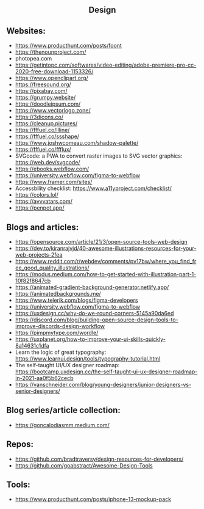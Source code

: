 <h2 align="center">Design</h2>

## Websites:

- https://www.producthunt.com/posts/foont
- https://thenounproject.com/
- photopea.com
- https://getintopc.com/softwares/video-editing/adobe-premiere-pro-cc-2020-free-download-1153326/
- https://www.openclipart.org/
- https://freesound.org/
- https://pixabay.com/
- https://grumpy.website/
- https://doodleipsum.com/
- https://www.vectorlogo.zone/
- https://3dicons.co/
- https://cleanup.pictures/
- https://fffuel.co/llline/
- https://fffuel.co/ssshape/
- https://www.joshwcomeau.com/shadow-palette/
- https://fffuel.co/ffflux/
- SVGcode: a PWA to convert raster images to SVG vector graphics: https://web.dev/svgcode/
- https://ebooks.webflow.com/
- https://university.webflow.com/figma-to-webflow
- https://www.framer.com/sites/
- Accessbility checklist: https://www.a11yproject.com/checklist/
- https://colors.lol/
- https://avvvatars.com/
- https://penpot.app/

## Blogs and articles:

- https://opensource.com/article/21/3/open-source-tools-web-design
- https://dev.to/kiranrajvjd/40-awesome-illustrations-resources-for-your-web-projects-2fea
- https://www.reddit.com/r/webdev/comments/pv17bw/where_you_find_free_good_quality_illustrations/
- https://modus.medium.com/how-to-get-started-with-illustration-part-1-10f82f8647cb
- https://animated-gradient-background-generator.netlify.app/
- https://animatedbackgrounds.me/
- https://www.telerik.com/blogs/figma-developers
- https://university.webflow.com/figma-to-webflow
- https://uxdesign.cc/why-do-we-round-corners-5145a90da6ed
- https://discord.com/blog/building-open-source-design-tools-to-improve-discords-design-workflow
- https://pimpmytype.com/wordle/
- https://uxplanet.org/how-to-improve-your-ui-skills-quickly-8a14631c1dfa
- Learn the logic of great typography: https://www.learnui.design/tools/typography-tutorial.html
- The self-taught UI/UX designer roadmap: https://bootcamp.uxdesign.cc/the-self-taught-ui-ux-designer-roadmap-in-2021-aa0f5b62cecb
- https://vanschneider.com/blog/young-designers/junior-designers-vs-senior-designers/

## Blog series/article collection:

- https://goncalodiasmm.medium.com/

## Repos:

- https://github.com/bradtraversy/design-resources-for-developers/
- https://github.com/goabstract/Awesome-Design-Tools

## Tools:

- https://www.producthunt.com/posts/iphone-13-mockup-pack
